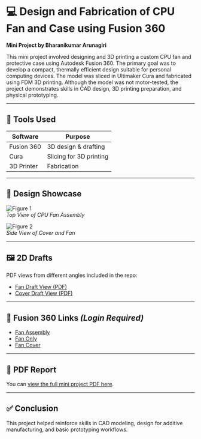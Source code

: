 # 💻 Design and Fabrication of CPU Fan and Case using Fusion 360

**Mini Project by Bharanikumar Arunagiri**

This mini project involved designing and 3D printing a custom CPU fan and protective case using Autodesk Fusion 360. The primary goal was to develop a compact, thermally efficient design suitable for personal computing devices. The model was sliced in Ultimaker Cura and fabricated using FDM 3D printing. Although the model was not motor-tested, the project demonstrates skills in CAD design, 3D printing preparation, and physical prototyping.

---

## 🧰 Tools Used

| Software     | Purpose                  |
|--------------|--------------------------|
| Fusion 360   | 3D design & drafting     |
| Cura         | Slicing for 3D printing  |
| 3D Printer   | Fabrication              |

---

## 📸 Design Showcase

![Figure 1](images/figure1.jpg)  
*Top View of CPU Fan Assembly*

![Figure 2](images/figure2.jpg)  
*Side View of Cover and Fan*


---

## 🖼️ 2D Drafts

PDF views from different angles included in the repo:
- [Fan Draft View (PDF)](./drafts/fan_draft.pdf)
- [Cover Draft View (PDF)](./drafts/cover_draft.pdf)

---

## 🔗 Fusion 360 Links *(Login Required)*

- [Fan Assembly](https://a360.co/4moRbgJ)
- [Fan Only](https://a360.co/40MmwBU)
- [Fan Cover](https://a360.co/4mqrcW7)

---

## 📄 PDF Report

You can [view the full mini project PDF here](./cpu%20fan%20mini%20project.pdf).

---

## ✅ Conclusion

This project helped reinforce skills in CAD modeling, design for additive manufacturing, and basic prototyping workflows.
